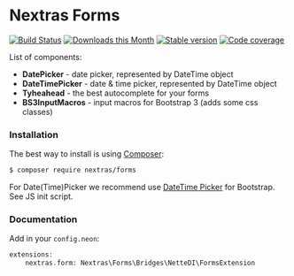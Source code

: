 Nextras Forms
=============

[![Build Status](https://travis-ci.org/nextras/forms.svg?branch=master)](https://travis-ci.org/nextras/forms)
[![Downloads this Month](https://img.shields.io/packagist/dm/nextras/forms.svg?style=flat)](https://packagist.org/packages/nextras/forms)
[![Stable version](http://img.shields.io/packagist/v/nextras/forms.svg?style=flat)](https://packagist.org/packages/nextras/forms)
[![Code coverage](https://img.shields.io/coveralls/nextras/forms.svg?style=flat)](https://coveralls.io/r/nextras/forms)

List of components:
- **DatePicker** - date picker, represented by DateTime object
- **DateTimePicker** - date & time picker, represented by DateTime object
- **Tyheahead** - the best autocomplete for your forms
- **BS3InputMacros** - input macros for Bootstrap 3 (adds some css classes)

### Installation

The best way to install is using [Composer](http://getcomposer.org/):

```sh
$ composer require nextras/forms
```

For Date(Time)Picker we recommend use [DateTime Picker](http://www.malot.fr/bootstrap-datetimepicker/) for Bootstrap.
See JS init script.

### Documentation

Add in your `config.neon`:

```php
extensions:
    nextras.form: Nextras\Forms\Bridges\NetteDI\FormsExtension
```
